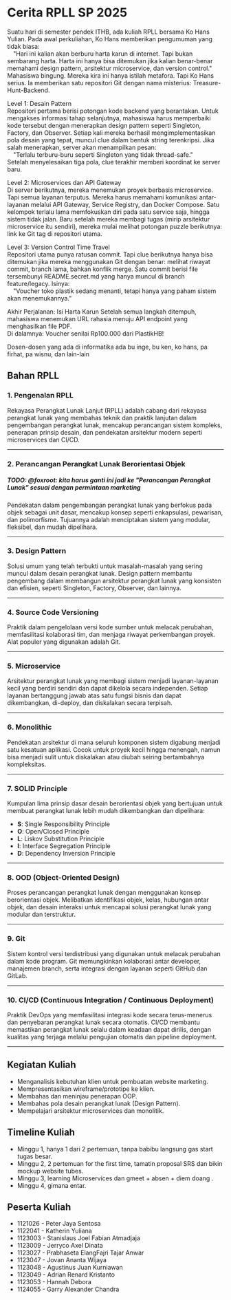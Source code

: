 # Cerita RPLL SP 2025

Suatu hari di semester pendek ITHB, ada kuliah RPLL bersama Ko Hans Yulian. 
Pada awal perkuliahan, Ko Hans memberikan pengumuman yang tidak biasa:  
&emsp;"Hari ini kalian akan berburu harta karun di internet. Tapi bukan sembarang harta. Harta ini hanya bisa ditemukan jika kalian benar-benar memahami design pattern, arsitektur microservice, dan version control."  
Mahasiswa bingung. Mereka kira ini hanya istilah metafora. Tapi Ko Hans serius. Ia memberikan satu repositori Git dengan nama misterius: Treasure-Hunt-Backend.

Level 1: Desain Pattern  
Repositori pertama berisi potongan kode backend yang berantakan. Untuk mengakses informasi tahap selanjutnya, mahasiswa harus memperbaiki kode tersebut dengan menerapkan design pattern seperti Singleton, Factory, dan Observer.
Setiap kali mereka berhasil mengimplementasikan pola desain yang tepat, muncul clue dalam bentuk string terenkripsi. Jika salah menerapkan, server akan menampilkan pesan:  
&emsp;"Terlalu terburu-buru seperti Singleton yang tidak thread-safe."  
Setelah menyelesaikan tiga pola, clue terakhir memberi koordinat ke server baru.

Level 2: Microservices dan API Gateway  
Di server berikutnya, mereka menemukan proyek berbasis microservice. Tapi semua layanan terputus. Mereka harus memahami komunikasi antar-layanan melalui API Gateway, Service Registry, dan Docker Compose.
Satu kelompok terlalu lama memfokuskan diri pada satu service saja, hingga sistem tidak jalan. Baru setelah mereka membagi tugas (mirip arsitektur microservice itu sendiri), mereka mulai melihat potongan puzzle berikutnya: link ke Git tag di repositori utama.  

Level 3: Version Control Time Travel  
Repositori utama punya ratusan commit. Tapi clue berikutnya hanya bisa ditemukan jika mereka menggunakan Git dengan benar: melihat riwayat commit, branch lama, bahkan konflik merge.
Satu commit berisi file tersembunyi README.secret.md yang hanya muncul di branch feature/legacy.
Isinya:  
&emsp;"Voucher toko plastik sedang menanti, tetapi hanya yang paham sistem akan menemukannya."

Akhir Perjalanan: Isi Harta Karun
Setelah semua langkah ditempuh, mahasiswa menemukan URL rahasia menuju API endpoint yang menghasilkan file PDF.  
Di dalamnya: Voucher senilai Rp100.000 dari PlastikHB!


Dosen-dosen yang ada di informatika ada bu inge, bu ken, ko hans, pa firhat, pa wisnu, dan lain-lain

## Bahan RPLL

### 1. Pengenalan RPLL

Rekayasa Perangkat Lunak Lanjut (RPLL) adalah cabang dari rekayasa perangkat lunak yang membahas teknik dan praktik lanjutan dalam pengembangan perangkat lunak, mencakup perancangan sistem kompleks, penerapan prinsip desain, dan pendekatan arsitektur modern seperti microservices dan CI/CD.

---

### 2. Perancangan Perangkat Lunak Berorientasi Objek

##### TODO: @foxroot: kita harus ganti ini jadi ke "Perancangan Perangkat Lunak" sesuai dengan permintaan marketing

Pendekatan dalam pengembangan perangkat lunak yang berfokus pada objek sebagai unit dasar, mencakup konsep seperti enkapsulasi, pewarisan, dan polimorfisme. Tujuannya adalah menciptakan sistem yang modular, fleksibel, dan mudah dipelihara.

---

### 3. Design Pattern

Solusi umum yang telah terbukti untuk masalah-masalah yang sering muncul dalam desain perangkat lunak. Design pattern membantu pengembang dalam membangun arsitektur perangkat lunak yang konsisten dan efisien, seperti Singleton, Factory, Observer, dan lainnya.

---

### 4. Source Code Versioning

Praktik dalam pengelolaan versi kode sumber untuk melacak perubahan, memfasilitasi kolaborasi tim, dan menjaga riwayat perkembangan proyek. Alat populer yang digunakan adalah Git.

---

### 5. Microservice

Arsitektur perangkat lunak yang membagi sistem menjadi layanan-layanan kecil yang berdiri sendiri dan dapat dikelola secara independen. Setiap layanan bertanggung jawab atas satu fungsi bisnis dan dapat dikembangkan, di-deploy, dan diskalakan secara terpisah.

---

### 6. Monolithic

Pendekatan arsitektur di mana seluruh komponen sistem digabung menjadi satu kesatuan aplikasi. Cocok untuk proyek kecil hingga menengah, namun bisa menjadi sulit untuk diskalakan atau diubah seiring bertambahnya kompleksitas.

---

### 7. SOLID Principle

Kumpulan lima prinsip dasar desain berorientasi objek yang bertujuan untuk membuat perangkat lunak lebih mudah dikembangkan dan dipelihara:

- **S**: Single Responsibility Principle
- **O**: Open/Closed Principle
- **L**: Liskov Substitution Principle
- **I**: Interface Segregation Principle
- **D**: Dependency Inversion Principle

---

### 8. OOD (Object-Oriented Design)

Proses perancangan perangkat lunak dengan menggunakan konsep berorientasi objek. Melibatkan identifikasi objek, kelas, hubungan antar objek, dan desain interaksi untuk mencapai solusi perangkat lunak yang modular dan terstruktur.

---

### 9. Git

Sistem kontrol versi terdistribusi yang digunakan untuk melacak perubahan dalam kode program. Git memungkinkan kolaborasi antar developer, manajemen branch, serta integrasi dengan layanan seperti GitHub dan GitLab.

---

### 10. CI/CD (Continuous Integration / Continuous Deployment)

Praktik DevOps yang memfasilitasi integrasi kode secara terus-menerus dan penyebaran perangkat lunak secara otomatis. CI/CD membantu memastikan perangkat lunak selalu dalam keadaan dapat dirilis, dengan kualitas yang terjaga melalui pengujian otomatis dan pipeline deployment.

---

## Kegiatan Kuliah

- Menganalisis kebutuhan klien untuk pembuatan website marketing.
- Mempresentasikan wireframe/prototipe ke klien.
- Membahas dan meninjau penerapan OOP.
- Membahas pola desain perangkat lunak (Design Pattern).
- Mempelajari arsitektur microservices dan monolitik.

## Timeline Kuliah

- Minggu 1, hanya 1 dari 2 pertemuan, tanpa babibu langsung gas start tugas besar.
- Minggu 2, 2 pertemuan for the first time, tamatin proposal SRS dan bikin mockup website tubes.
- Minggu 3, learning Microservices dan gmeet + absen + diem doang .
- Minggu 4, gimana entar.

## Peserta Kuliah
- 1121026 - Peter Jaya Sentosa
- 1122041 - Katherin Yuliana
- 1123003 - Stanislaus Joel Fabian Atmadjaja
- 1123009 - Jerryco Axel Dinata
- 1123027 - Prabhaseta ElangFajri Tajar Anwar
- 1123047 - Jovan Ananta Wijaya
- 1123048 - Agustinus Juan Kurniawan
- 1123049 - Adrian Renard Kristanto
- 1123053 - Hannah Debora
- 1124055 - Garry Alexander Chandra